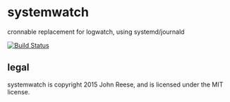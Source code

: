 systemwatch
===========

cronnable replacement for logwatch, using systemd/journald

[![Build Status](https://travis-ci.org/jreese/systemwatch.svg?branch=master)](https://travis-ci.org/jreese/systemwatch)


legal
-----

systemwatch is copyright 2015 John Reese, and is licensed under the MIT license.
